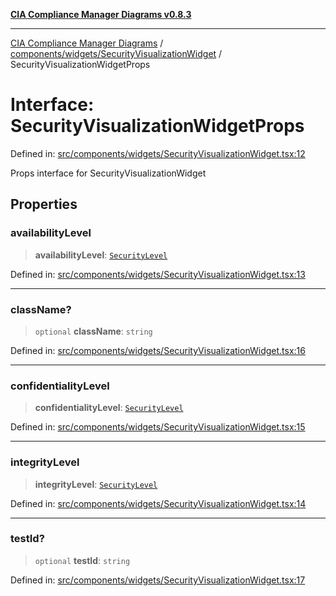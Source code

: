 [**CIA Compliance Manager Diagrams v0.8.3**](../../../../README.md)

***

[CIA Compliance Manager Diagrams](../../../../modules.md) / [components/widgets/SecurityVisualizationWidget](../README.md) / SecurityVisualizationWidgetProps

# Interface: SecurityVisualizationWidgetProps

Defined in: [src/components/widgets/SecurityVisualizationWidget.tsx:12](https://github.com/Hack23/cia-compliance-manager/blob/368d5a1330a94df78d48c65d28962bd0f7cab363/src/components/widgets/SecurityVisualizationWidget.tsx#L12)

Props interface for SecurityVisualizationWidget

## Properties

### availabilityLevel

> **availabilityLevel**: [`SecurityLevel`](../../../../types/cia/type-aliases/SecurityLevel.md)

Defined in: [src/components/widgets/SecurityVisualizationWidget.tsx:13](https://github.com/Hack23/cia-compliance-manager/blob/368d5a1330a94df78d48c65d28962bd0f7cab363/src/components/widgets/SecurityVisualizationWidget.tsx#L13)

***

### className?

> `optional` **className**: `string`

Defined in: [src/components/widgets/SecurityVisualizationWidget.tsx:16](https://github.com/Hack23/cia-compliance-manager/blob/368d5a1330a94df78d48c65d28962bd0f7cab363/src/components/widgets/SecurityVisualizationWidget.tsx#L16)

***

### confidentialityLevel

> **confidentialityLevel**: [`SecurityLevel`](../../../../types/cia/type-aliases/SecurityLevel.md)

Defined in: [src/components/widgets/SecurityVisualizationWidget.tsx:15](https://github.com/Hack23/cia-compliance-manager/blob/368d5a1330a94df78d48c65d28962bd0f7cab363/src/components/widgets/SecurityVisualizationWidget.tsx#L15)

***

### integrityLevel

> **integrityLevel**: [`SecurityLevel`](../../../../types/cia/type-aliases/SecurityLevel.md)

Defined in: [src/components/widgets/SecurityVisualizationWidget.tsx:14](https://github.com/Hack23/cia-compliance-manager/blob/368d5a1330a94df78d48c65d28962bd0f7cab363/src/components/widgets/SecurityVisualizationWidget.tsx#L14)

***

### testId?

> `optional` **testId**: `string`

Defined in: [src/components/widgets/SecurityVisualizationWidget.tsx:17](https://github.com/Hack23/cia-compliance-manager/blob/368d5a1330a94df78d48c65d28962bd0f7cab363/src/components/widgets/SecurityVisualizationWidget.tsx#L17)
